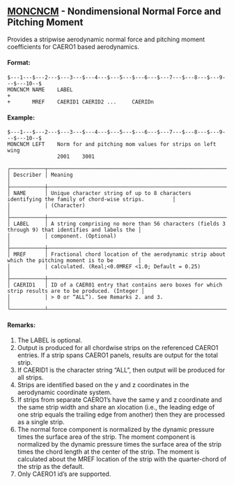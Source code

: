 ## [MONCNCM](https://nexus.hexagon.com/documentationcenter/bundle/MSC_Nastran_2022.4/page/Nastran_Combined_Book/qrg/bulkno/TOC.MONCNCM.xhtml) - Nondimensional Normal Force and Pitching Moment

Provides a stripwise aerodynamic normal force and pitching moment coefficients for CAERO1 based aerodynamics.

#### Format:

```nastran
$---1---$---2---$---3---$---4---$---5---$---6---$---7---$---8---$---9---$---10--$
MONCNCM NAME    LABEL                                                   +
+       MREF    CAERID1 CAERID2 ...     CAERIDn                                 
```

#### Example:

```nastran
$---1---$---2---$---3---$---4---$---5---$---6---$---7---$---8---$---9---$---10--$
MONCNCM LEFT    Norm for and pitching mom values for strips on left wing
                2001    3001                                                    
```

```text
┌───────────┬────────────────────────────────────────────────────────────────────────────────────────────────────┐
│ Describer │ Meaning                                                                                            │
├───────────┼────────────────────────────────────────────────────────────────────────────────────────────────────┤
│ NAME      │ Unique character string of up to 8 characters identifying the family of chord-wise strips.         │
│           │ (Character)                                                                                        │
├───────────┼────────────────────────────────────────────────────────────────────────────────────────────────────┤
│ LABEL     │ A string comprising no more than 56 characters (fields 3 through 9) that identifies and labels the │
│           │ component. (Optional)                                                                              │
├───────────┼────────────────────────────────────────────────────────────────────────────────────────────────────┤
│ MREF      │ Fractional chord location of the aerodynamic strip about which the pitching moment is to be        │
│           │ calculated. (Real;<0.0MREF <1.0; Default = 0.25)                                                   │
├───────────┼────────────────────────────────────────────────────────────────────────────────────────────────────┤
│ CAERID1   │ ID of a CAER01 entry that contains aero boxes for which strip results are to be produced. (Integer │
│           │ > 0 or “ALL”). See Remarks 2. and 3.                                                               │
└───────────┴────────────────────────────────────────────────────────────────────────────────────────────────────┘
```

#### Remarks:

1. The LABEL is optional.
2. Output is produced for all chordwise strips on the referenced CAERO1 entries. If a strip spans CAERO1 panels, results are output for the total strip.
3. If CAERID1 is the character string “ALL”, then output will be produced for all strips.
4. Strips are identified based on the y and z coordinates in the aerodynamic coordinate system.
5. If strips from separate CAERO1’s have the same y and z coordinate and the same strip width and share an xlocation (i.e., the leading edge of one strip equals the trailing edge from another) then they are processed as a single strip.
6. The normal force component is normalized by the dynamic pressure times the surface area of the strip. The moment component is normalized by the dynamic pressure times the surface area of the strip times the chord length at the center of the strip. The moment is calculated about the MREF location of the strip with the quarter-chord of the strip as the default.
7. Only CAERO1 id’s are supported.
